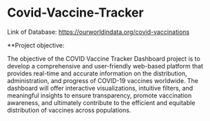 # Covid-Vaccine-Tracker

Link of Database: https://ourworldindata.org/covid-vaccinations

**Project objective:

The objective of the COVID Vaccine Tracker Dashboard project is to develop a comprehensive and user-friendly web-based platform that provides real-time and accurate information on the distribution, administration, and progress of COVID-19 vaccines worldwide.
The dashboard will offer interactive visualizations, intuitive filters, and meaningful insights to ensure transparency, promote vaccination awareness, and ultimately contribute to the efficient and equitable distribution of vaccines across populations.
